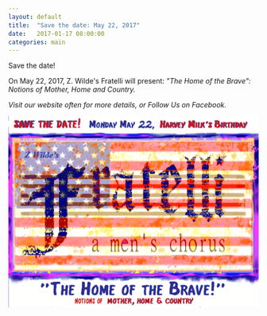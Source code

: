 ```yaml
---
layout: default
title:  "Save the date: May 22, 2017"
date:   2017-01-17 08:00:00
categories: main
---
```


Save the date! 

On May 22, 2017, Z. Wilde's Fratelli will present: <em>"The Home of the Brave": Notions of Mother, Home and Country.

Visit our website often for more details, or Follow Us on Facebook.

![Save the date, May 22 2017](/static/images/2017_May_22_Save_Date.jpg)
